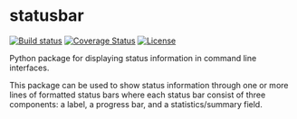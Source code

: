# statusbar

[![Build status](https://img.shields.io/travis/mailund/progressbar.svg)](https://travis-ci.org/mailund/statusbar)
[![Coverage Status](https://img.shields.io/coveralls/mailund/statusbar.svg)](https://coveralls.io/github/mailund/statusbar)
[![License](https://img.shields.io/badge/license-GPL%20%28%3E=%203%29-brightgreen.svg?style=flat)](http://www.gnu.org/licenses/gpl-3.0.html)

Python package for displaying status information in command line interfaces.

This package can be used to show status information through one or more lines of formatted status bars where each status bar consist of three components: a label, a progress bar, and a statistics/summary field.
